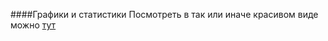 ####Графики и статистики
Посмотреть в так или иначе красивом виде можно [тут](https://rawgit.com/cscenter/sentiment_dict_mining_2014/master/Sergej-and-Egor/plots/plot.html)